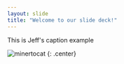 ```yaml
---
layout: slide
title: "Welcome to our slide deck!"
---
```


This is Jeff's caption example

![minertocat](https://octodex.github.com/images/minertocat.png)
{: .center}
